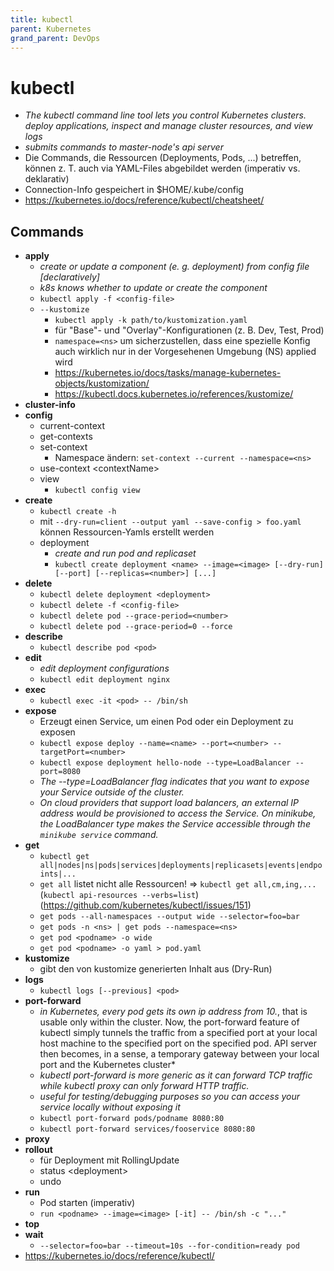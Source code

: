 ```yaml
---
title: kubectl
parent: Kubernetes
grand_parent: DevOps
---
```


# kubectl
- *The kubectl command line tool lets you control Kubernetes clusters. deploy applications, inspect and manage cluster resources, and view logs*
- *submits commands to master-node's api server*
- Die Commands, die Ressourcen (Deployments, Pods, ...) betreffen, können z. T. auch via YAML-Files abgebildet werden (imperativ vs. deklarativ)
- Connection-Info gespeichert in $HOME/.kube/config
- <https://kubernetes.io/docs/reference/kubectl/cheatsheet/>

## Commands
- **apply**
  - *create or update a component (e. g. deployment) from config file [declaratively]*
  - *k8s knows whether to update or create the component*
  - `kubectl apply -f <config-file>`
  - `--kustomize`
    - `kubectl apply -k path/to/kustomization.yaml`
    - für "Base"- und "Overlay"-Konfigurationen (z. B. Dev, Test, Prod)
    - `namespace=<ns>` um sicherzustellen, dass eine spezielle Konfig auch wirklich nur in der Vorgesehenen Umgebung (NS) applied wird
    - <https://kubernetes.io/docs/tasks/manage-kubernetes-objects/kustomization/>
    - <https://kubectl.docs.kubernetes.io/references/kustomize/>
- **cluster-info**
- **config**
  - current-context
  - get-contexts
  - set-context
    - Namespace ändern: `set-context --current --namespace=<ns>`
  - use-context \<contextName>
  - view
    - `kubectl config view`
- **create**
  - `kubectl create -h`
  - mit `--dry-run=client --output yaml --save-config > foo.yaml` können Ressourcen-Yamls erstellt werden
  - deployment
    - *create and run pod and replicaset*
    - `kubectl create deployment <name> --image=<image> [--dry-run] [--port] [--replicas=<number>] [...]`
- **delete**
  - `kubectl delete deployment <deployment>`
  - `kubectl delete -f <config-file>`
  - `kubectl delete pod --grace-period=<number>`
  - `kubectl delete pod --grace-period=0 --force`
- **describe**
  - `kubectl describe pod <pod>`
- **edit**
  - *edit deployment configurations*
  - `kubectl edit deployment nginx`
- **exec**
  - `kubectl exec -it <pod> -- /bin/sh`
- **expose**
  - Erzeugt einen Service, um einen Pod oder ein Deployment zu exposen
  - `kubectl expose deploy --name=<name> --port=<number> --targetPort=<number>`
  - `kubectl expose deployment hello-node --type=LoadBalancer --port=8080`
  - *The --type=LoadBalancer flag indicates that you want to expose your Service outside of the cluster.*
  - *On cloud providers that support load balancers, an external IP address would be provisioned to access the Service. On minikube, the LoadBalancer type makes the Service accessible through the `minikube service` command.*
- **get**
  - `kubectl get all|nodes|ns|pods|services|deployments|replicasets|events|endpoints|...`
  - `get all` listet nicht alle Ressourcen! => `kubectl get all,cm,ing,...` (`kubectl api-resources --verbs=list`) (<https://github.com/kubernetes/kubectl/issues/151>)
  - `get pods --all-namespaces --output wide --selector=foo=bar`
  - `get pods -n <ns> | get pods --namespace=<ns>`
  - `get pod <podname> -o wide`
  - `get pod <podname> -o yaml > pod.yaml`
- **kustomize**
  - gibt den von kustomize generierten Inhalt aus (Dry-Run)  
- **logs**
  - `kubectl logs [--previous] <pod>`
- **port-forward**
  - *in Kubernetes, every pod gets its own ip address from 10.*, that is usable only within the cluster. Now, the port-forward feature of kubectl simply tunnels the traffic from a specified port at your local host machine to the specified port on the specified pod. API server then becomes, in a sense, a temporary gateway between your local port and the Kubernetes cluster*
  - *kubectl port-forward is more generic as it can forward TCP traffic while kubectl proxy can only forward HTTP traffic.*
  - *useful for testing/debugging purposes so you can access your service locally without exposing it*
  - `kubectl port-forward pods/podname 8080:80`
  - `kubectl port-forward services/fooservice 8080:80`
- **proxy**
- **rollout**
  - für Deployment mit RollingUpdate 
  - status \<deployment>
  - undo 
- **run**
  - Pod starten (imperativ) 
  - `run <podname> --image=<image> [-it] -- /bin/sh -c "..."`
- **top**
- **wait**
  - `--selector=foo=bar --timeout=10s --for-condition=ready pod`
- <https://kubernetes.io/docs/reference/kubectl/>
